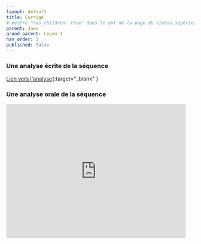 ```yaml
---
layout: default
title: Corrigé
# mettre "has_children: true" dans le yml de la page du niveau supérieur
parent: Jaws
grand_parent: Leçon 1
nav_order: 3
published: false
---
```

### Une analyse écrite de la séquence
[Lien vers l'analyse](https://cafedesimages.fr/education-a-limage/lyceens-au-cinema/les-dents-de-la-mer-fiche-pedagogique-interactive/){:target="_blank" }

### Une analyse orale de la séquence

<iframe src="https://player.vimeo.com/video/672289603?h=a99ea7d70f" width="480" height="360" frameborder="0" allow="autoplay; fullscreen; picture-in-picture" allowfullscreen></iframe>

